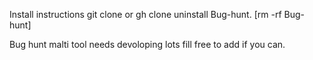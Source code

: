 Install instructions git clone or gh clone
uninstall Bug-hunt. [rm -rf Bug-hunt]

Bug hunt malti tool needs devoloping lots fill free to add if you can.
